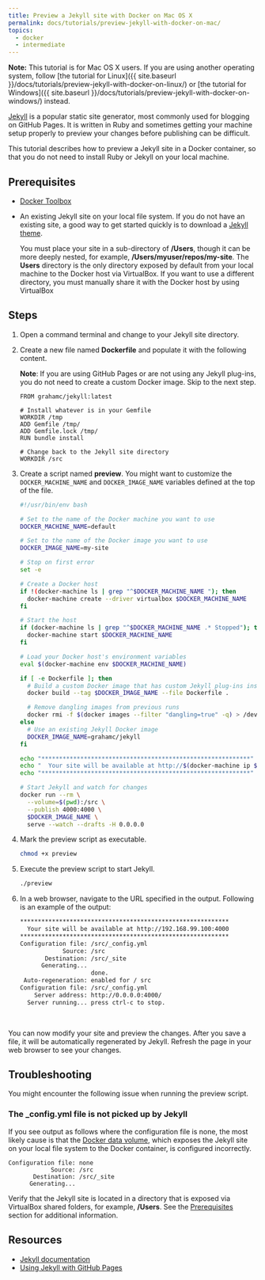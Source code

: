 ```yaml
---
title: Preview a Jekyll site with Docker on Mac OS X
permalink: docs/tutorials/preview-jekyll-with-docker-on-mac/
topics:
  - docker
  - intermediate
---
```


**Note:** This tutorial is for Mac OS X users. If you are using another operating system, follow
[the tutorial for Linux]({{ site.baseurl }}/docs/tutorials/preview-jekyll-with-docker-on-linux/) or
[the tutorial for Windows]({{ site.baseurl }}/docs/tutorials/preview-jekyll-with-docker-on-windows/) instead.

[Jekyll][jekyll] is a popular static site generator, most commonly used for blogging on GitHub Pages.
It is written in Ruby and sometimes getting your machine setup properly to preview your
changes before publishing can be difficult.

This tutorial describes how to preview a Jekyll site in a Docker container, so that
you do not need to install Ruby or Jekyll on your local machine.

[jekyll]: https://jekyllrb.com/

## <a name="prerequisites"></a> Prerequisites
* [Docker Toolbox][docker-toolbox]
* An existing Jekyll site on your local file system. If you do not have
  an existing site, a good way to get started quickly is to download a [Jekyll theme][jekyll-themes].

    You must place your site in a sub-directory of **/Users**,
    though it can be more deeply nested, for example, **/Users/myuser/repos/my-site**.
    The **Users** directory is the only directory exposed by default from your local machine
    to the Docker host via VirtualBox. If you want to use a different directory,
    you must manually share it with the Docker host by using VirtualBox

[docker-toolbox]: https://www.docker.com/toolbox
[jekyll-themes]: https://github.com/jekyll/jekyll/wiki/Themes

## <a name="steps"></a> Steps

1. Open a command terminal and change to your Jekyll site directory.

2. Create a new file named **Dockerfile** and populate it with the following content.

    **Note**: If you are using GitHub Pages or are not using any Jekyll plug-ins,
    you do not need to create a custom Docker image. Skip to the next step.

    ```
    FROM grahamc/jekyll:latest

    # Install whatever is in your Gemfile
    WORKDIR /tmp
    ADD Gemfile /tmp/
    ADD Gemfile.lock /tmp/
    RUN bundle install

    # Change back to the Jekyll site directory
    WORKDIR /src
    ```

3. Create a script named **preview**. You might want to customize the
    `DOCKER_MACHINE_NAME` and `DOCKER_IMAGE_NAME` variables defined at the top
    of the file.

    ```bash
    #!/usr/bin/env bash

    # Set to the name of the Docker machine you want to use
    DOCKER_MACHINE_NAME=default

    # Set to the name of the Docker image you want to use
    DOCKER_IMAGE_NAME=my-site

    # Stop on first error
    set -e

    # Create a Docker host
    if !(docker-machine ls | grep "^$DOCKER_MACHINE_NAME "); then
      docker-machine create --driver virtualbox $DOCKER_MACHINE_NAME
    fi

    # Start the host
    if (docker-machine ls | grep "^$DOCKER_MACHINE_NAME .* Stopped"); then
      docker-machine start $DOCKER_MACHINE_NAME
    fi

    # Load your Docker host's environment variables
    eval $(docker-machine env $DOCKER_MACHINE_NAME)

    if [ -e Dockerfile ]; then
      # Build a custom Docker image that has custom Jekyll plug-ins installed
      docker build --tag $DOCKER_IMAGE_NAME --file Dockerfile .

      # Remove dangling images from previous runs
      docker rmi -f $(docker images --filter "dangling=true" -q) > /dev/null 2>&1 || true
    else
      # Use an existing Jekyll Docker image
      DOCKER_IMAGE_NAME=grahamc/jekyll
    fi

    echo "***********************************************************"
    echo "  Your site will be available at http://$(docker-machine ip $DOCKER_MACHINE_NAME):4000"
    echo "***********************************************************"

    # Start Jekyll and watch for changes
    docker run --rm \
      --volume=$(pwd):/src \
      --publish 4000:4000 \
      $DOCKER_IMAGE_NAME \
      serve --watch --drafts -H 0.0.0.0
    ```

4. Mark the preview script as executable.

    ```bash
    chmod +x preview
    ```
5. Execute the preview script to start Jekyll.

    ```bash
    ./preview
    ```

6. In a web browser, navigate to the URL specified in the output.
    Following is an example of the output:

    ```bash
    ***********************************************************
      Your site will be available at http://192.168.99.100:4000
    ***********************************************************
    Configuration file: /src/_config.yml
                Source: /src
           Destination: /src/_site
          Generating...
                        done.
     Auto-regeneration: enabled for / src
    Configuration file: /src/_config.yml
        Server address: http://0.0.0.0:4000/
      Server running... press ctrl-c to stop.
    ```
<br/>

You can now modify your site and preview the changes.
After you save a file, it will be automatically regenerated by Jekyll.
Refresh the page in your web browser to see your changes.

[jekyll-image]: https://hub.docker.com/r/grahamc/jekyll/

## <a name="troubleshooting"></a>Troubleshooting
You might encounter the following issue when running the preview script.

### <a name="troubleshooting-missing-config"></a> The \_config.yml file is not picked up by Jekyll
If you see output as follows where the configuration file is none,
the most likely cause is that the [Docker data volume][docker-volume], which exposes the Jekyll site on your local file
system to the Docker container, is configured incorrectly.

```text
Configuration file: none
            Source: /src
       Destination: /src/_site
      Generating...
```

Verify that the Jekyll site is located in a directory that is exposed via VirtualBox shared folders, for example, **/Users**.
See the [Prerequisites](#prerequisites) section for additional information.

[docker-volume]: https://docs.docker.com/userguide/dockervolumes/

## <a name="resources"></a>Resources

* [Jekyll documentation](https://jekyllrb.com/docs/home/)
* [Using Jekyll with GitHub Pages](https://jekyllrb.com/docs/github-pages/)
